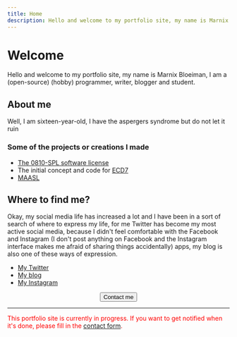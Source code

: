 ```yaml
---
title: Home
description: Hello and welcome to my portfolio site, my name is Marnix Bloeiman, I am a (open-source) (hobby) programmer, writer, blogger and student.
---
```


# Welcome

Hello and welcome to my portfolio site, my name is Marnix Bloeiman, I am a (open-source) (hobby) programmer, writer, blogger and student.

## About me

Well, I am sixteen-year-old, I have the aspergers syndrome but do not let it ruin 

### Some of the projects or creations I made
- [The 0810-SPL software license](https://github.com/Marnix0810/0810-SPL)
- The initial concept and code for [ECD7](https://software0810.wordpress.com/products/encryptcompressmydrive7/)
- [MAASL](https://marnix0810.github.io/MAASL-scriptinglanguage/)



## Where to find me?

Okay, my social media life has increased a lot and I have been in a sort of search of where to express my life, for me Twitter has become my most active social media, because I didn't feel comfortable with the Facebook and Instagram (I don't post anything on Facebook and the Instagram interface makes me afraid of sharing things accidentally) apps, my blog is also one of these ways of expression.

- [My Twitter](https://twitter.com/Marnix_B)
- [My blog](https://theblogbymb.wordpress.com/)
- [My Instagram](https://www.instagram.com/Marnix0810/)

<center><a href="https://marnix0810.github.io/contact/"><button>Contact me</button></a></center>






<div><hr><font color="red">This portfolio site is currently in progress. If you want to get notified when it's done, please fill in the <a href="https://marnix0810.github.io/contact/">contact form</a>.</font></div>

